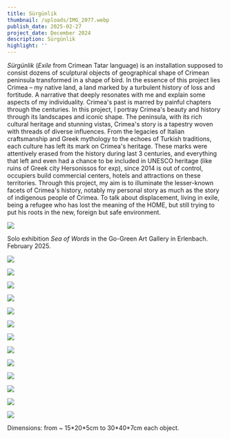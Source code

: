 ```yaml
---
title: Sürgünlik
thumbnail: /uploads/IMG_2077.webp
publish_date: 2025-02-27
project_date: December 2024
description: Sürgünlik
highlight: ''
---
```

_Sürgünlik_ (_Exile_ from Crimean Tatar language) is an installation supposed to consist dozens of sculptural objects of geographical shape of Crimean peninsula transformed in a shape of bird. In the essence of this project lies Crimea – my native land, a land marked by a turbulent history of loss and fortitude. A narrative that deeply resonates with me and explain some aspects of my individuality. Crimea's past is marred by painful chapters through the centuries. In this project, I portray Crimea's beauty and history through its landscapes and iconic shape. The peninsula, with its rich cultural heritage and stunning vistas, Crimea's story is a tapestry woven with threads of diverse influences. From the legacies of Italian craftsmanship and Greek mythology to the echoes of Turkish traditions, each culture has left its mark on Crimea's heritage. These marks were attentively erased from the history during last 3 centuries, and everything that left and even had a chance to be included in UNESCO heritage (like ruins of Greek city Hersonissos for exp), since 2014 is out of control, occupiers build commercial centers, hotels and attractions on these territories. Through this project, my aim is to illuminate the lesser-known facets of Crimea's history, notably my personal story as much as the story of indigenous people of Crimea. To talk about displacement, living in exile, being a refugee who has lost the meaning of the HOME, but still trying to put his roots in the new, foreign but safe environment.

![](/uploads/img_08935-AzMz.jpg)

Solo exhibition _Sea of Words_ in the Go-Green Art Gallery in Erlenbach. February 2025.

![](/uploads/img_2079-k4ND.jpg)

![](/uploads/img_2078-U1Mj.jpg)

![](/uploads/surgunlikobjects-IzOT.jpg)

![](/uploads/img_2123-c1ND.jpg)

![](/uploads/img_2119-g1Mj.jpg)

![](/uploads/img_2077-YyMD.jpg)

![](/uploads/img_2102-A1MD.jpg)

![](/uploads/IMG_0909.webp)

![](/uploads/img_0907-QxNj.jpg)

![](/uploads/img_0905-k2ND.jpg)

![](/uploads/img_0903-gxND.jpg)

![](/uploads/img_0901-U1ND.jpg)

![](/uploads/img_0902-U5Mj.jpg)

Dimensions: from \~ 15\*20\*5cm to 30\*40\*7cm each object.
